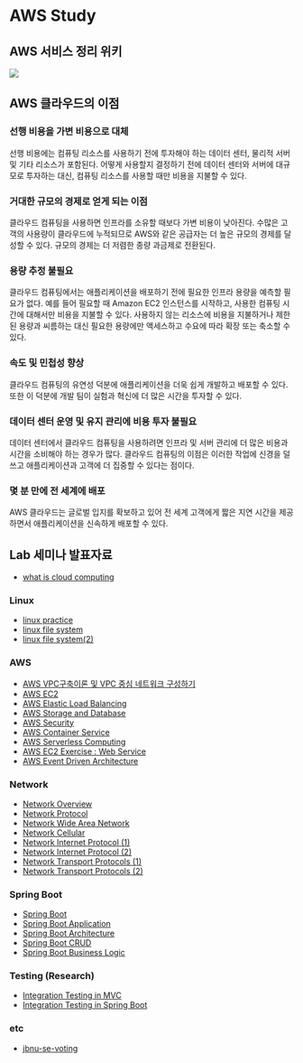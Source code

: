 # AWS Study

## AWS 서비스 정리 위키

[<img src="https://img.shields.io/badge/notion-000000?style=for-the-badge&logo=notion&logoColor=white">](https://workable-utahraptor-547.notion.site/1a35d22aa1b647be879876e7beafc84f?v=3d5a756dc2a64b108471d47b2e057fd6)

## AWS 클라우드의 이점

### 선행 비용을 가변 비용으로 대체
선행 비용에는 컴퓨팅 리소스를 사용하기 전에 투자해야 하는 데이터 센터, 물리적 서버 및 기타 리소스가 포함된다. 어떻게 사용할지 결정하기 전에 데이터 센터와 서버에 대규모로 투자하는 대신, 컴퓨팅 리소스를 사용할 때만 비용을 지불할 수 있다.

### 거대한 규모의 경제로 얻게 되는 이점
클라우드 컴퓨팅을 사용하면 인프라를 소유할 때보다 가변 비용이 낮아진다. 수많은 고객의 사용량이 클라우드에 누적되므로 AWS와 같은 공급자는 더 높은 규모의 경제를 달성할 수 있다. 규모의 경제는 더 저렴한 종량 과금제로 전환된다.

### 용량 추정 불필요
클라우드 컴퓨팅에서는 애플리케이션을 배포하기 전에 필요한 인프라 용량을 예측할 필요가 없다. 예를 들어 필요할 때 Amazon EC2 인스턴스를 시작하고, 사용한 컴퓨팅 시간에 대해서만 비용을 지불할 수 있다. 사용하지 않는 리소스에 비용을 지불하거나 제한된 용량과 씨름하는 대신 필요한 용량에만 액세스하고 수요에 따라 확장 또는 축소할 수 있다.

### 속도 및 민첩성 향상
클라우드 컴퓨팅의 유연성 덕분에 애플리케이션을 더욱 쉽게 개발하고 배포할 수 있다. 또한 이 덕분에 개발 팀이 실험과 혁신에 더 많은 시간을 투자할 수 있다.

### 데이터 센터 운영 및 유지 관리에 비용 투자 불필요
데이터 센터에서 클라우드 컴퓨팅을 사용하려면 인프라 및 서버 관리에 더 많은 비용과 시간을 소비해야 하는 경우가 많다. 클라우드 컴퓨팅의 이점은 이러한 작업에 신경을 덜 쓰고 애플리케이션과 고객에 더 집중할 수 있다는 점이다.

### 몇 분 만에 전 세계에 배포
AWS 클라우드는 글로벌 입지를 확보하고 있어 전 세계 고객에게 짧은 지연 시간을 제공하면서 애플리케이션을 신속하게 배포할 수 있다.

## Lab 세미나 발표자료

- [what is cloud computing](https://github.com/kiku99/Cloud/blob/master/Linux/01_What%20is%20Cloud%20Computing.pdf)

### Linux
- [linux practice](https://github.com/kiku99/Cloud/blob/master/Linux/02_Linux%20Practice.pdf)
- [linux file system](https://github.com/kiku99/Cloud/blob/master/Linux/03_Linux%20File%20system.pdf)
- [linux file system(2)](https://github.com/kiku99/Cloud/blob/master/Linux/04_Linux%20File%20system(2).pdf)

### AWS 
- [AWS VPC구축이론 및 VPC 중심 네트워크 구성하기](https://github.com/kiku99/Cloud/blob/master/AWS/00.AWS%20VPC%20%EA%B5%AC%EC%B6%95%EC%9D%B4%EB%A1%A0%20%EB%B0%8F%20VPC%20%EC%A4%91%EC%8B%AC%20%EB%84%A4%ED%8A%B8%EC%9B%8C%ED%81%AC%20%EA%B5%AC%EC%84%B1%ED%95%98%EA%B8%B0.pdf)
- [AWS EC2](https://github.com/kiku99/Cloud/blob/master/AWS/01.AWS%20EC2.pdf)
- [AWS Elastic Load Balancing](https://github.com/kiku99/Cloud/blob/master/AWS/02.AWS%20Elastic%20Load%20Balancing.pdf)
- [AWS Storage and Database](https://github.com/kiku99/Cloud/blob/master/AWS/03.AWS%20Storage%20and%20Database.pdf)
- [AWS Security](https://github.com/kiku99/Cloud/blob/master/AWS/04.AWS%20Security.pdf)
- [AWS Container Service](https://github.com/kiku99/Cloud/blob/master/AWS/05.AWS%20Container%20Service.pdf)
- [AWS Serverless Computing](https://github.com/kiku99/Cloud/blob/master/AWS/06.AWS%20Serverless%20Computing.pdf)
- [AWS EC2 Exercise : Web Service](https://github.com/kiku99/Cloud/blob/master/AWS/07.%20AWS%20EC2%20web%20service.pdf)
- [AWS Event Driven Architecture](https://github.com/kiku99/Cloud/blob/master/AWS/08.%20AWS%20Event%20Driven%20Architecture.pdf)

### Network
- [Network Overview](https://github.com/kiku99/Cloud/blob/master/Network/00.%20Network%20Overview.pdf)
- [Network Protocol](https://github.com/kiku99/Cloud/blob/master/Network/01.%20Network%20Protocol.pdf)
- [Network Wide Area Network](https://github.com/kiku99/Cloud/blob/master/Network/02.%20Network%20Wide%20Area%20Network.pdf)
- [Network Cellular](https://github.com/kiku99/Cloud/blob/master/Network/03.%20Network%20Cellular.pdf)
- [Network Internet Protocol (1)](https://github.com/kiku99/Cloud/blob/master/Network/04.%20Network%20Internet%20Protocol%20(1).pdf)
- [Network Internet Protocol (2)](https://github.com/kiku99/Cloud/blob/master/Network/05.%20Network%20Internet%20Protocol%20(2).pdf)
- [Network Transport Protocols (1)](https://github.com/kiku99/AWS/blob/master/Network/06.%20Network%20Transport%20Protocols%20(1).pdf)
- [Network Transport Protocols (2)]()

### Spring Boot
- [Spring Boot](https://github.com/kiku99/Cloud/blob/master/SpringBoot/00.Spring%20Boot.pdf)
- [Spring Boot Application](https://github.com/kiku99/Cloud/blob/master/SpringBoot/01.Spring%20Boot%20Application.pdf)
- [Spring Boot Architecture](https://github.com/kiku99/Cloud/blob/master/SpringBoot/02.Spring%20Boot%20Architecture.pdf)
- [Spring Boot CRUD](https://github.com/kiku99/Cloud/blob/master/SpringBoot/03.Spring%20Boot%20CRUD.pdf)
- [Spring Boot Business Logic](https://github.com/kiku99/Cloud/blob/master/SpringBoot/04.Spring%20Boot%20Business%20Logic.pdf)

### Testing (Research)
- [Integration Testing in MVC](https://github.com/kiku99/Cloud/blob/master/Testing/00.%20Integration%20Testing.pdf)
- [Integration Testing in Spring Boot](https://github.com/kiku99/Cloud/blob/master/Testing/01.%20Integration%20Testing%20in%20Spring%20Boot.pdf)

### etc
- [jbnu-se-voting](https://github.com/kiku99/Cloud/blob/master/etc/jbnu-se-voting.pdf)
